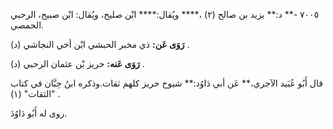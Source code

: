 ٧٠٠٥ -** د:** يزيد بن صالح (٢) ،**** ويُقال:**** ابْن صليح، ويُقال: ابْن صبيح، الرحبي الحمصي.

**رَوَى عَن:** ذي مخبر الحبشي ابْن أخي النجاشي (د) .

**رَوَى عَنه:** حريز بْن عثمان الرحبي (د) .

قال أَبُو عُبَيد الآجري،** عَن أبي دَاوُد:** شيوخ حريز كلهم ثقات.وذكره ابنُ حِبَّان في كتاب "الثقات" (١) .

روى له أَبُو دَاوُدَ.